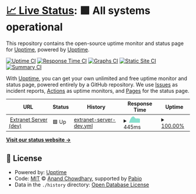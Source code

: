 # [📈 Live Status](https://upptime.github.io/upptime): <!--live status--> **🟩 All systems operational**

This repository contains the open-source uptime monitor and status page for [Upptime](https://upptime.js.org), powered by [Upptime](https://github.com/upptime/upptime).

[![Uptime CI](https://github.com/upptime/upptime2/workflows/Uptime%20CI/badge.svg)](https://github.com/upptime/upptime2/actions?query=workflow%3A%22Uptime+CI%22)
[![Response Time CI](https://github.com/upptime/upptime2/workflows/Response%20Time%20CI/badge.svg)](https://github.com/upptime/upptime2/actions?query=workflow%3A%22Response+Time+CI%22)
[![Graphs CI](https://github.com/upptime/upptime2/workflows/Graphs%20CI/badge.svg)](https://github.com/upptime/upptime2/actions?query=workflow%3A%22Graphs+CI%22)
[![Static Site CI](https://github.com/upptime/upptime2/workflows/Static%20Site%20CI/badge.svg)](https://github.com/upptime/upptime2/actions?query=workflow%3A%22Static+Site+CI%22)
[![Summary CI](https://github.com/upptime/upptime2/workflows/Summary%20CI/badge.svg)](https://github.com/upptime/upptime2/actions?query=workflow%3A%22Summary+CI%22)

With [Upptime](https://upptime.js.org), you can get your own unlimited and free uptime monitor and status page, powered entirely by a GitHub repository. We use [Issues](https://github.com/upptime/upptime/issues) as incident reports, [Actions](https://github.com/upptime/upptime2/actions) as uptime monitors, and [Pages](https://upptime.github.io/upptime) for the status page.

<!--start: status pages-->
<!-- This summary is generated by Upptime (https://github.com/upptime/upptime) -->
<!-- Do not edit this manually, your changes will be overwritten -->
<!-- prettier-ignore -->
| URL | Status | History | Response Time | Uptime |
| --- | ------ | ------- | ------------- | ------ |
| <img alt="" src="https://icons.duckduckgo.com/ip3/dev.server.extranet.cosmosweb.cloud.ico" height="13"> [Extranet Server (dev)](https://dev.server.extranet.cosmosweb.cloud/api/v0/status) | 🟩 Up | [extranet-server-dev.yml](https://github.com/israelliebana/upptime2/commits/HEAD/history/extranet-server-dev.yml) | <details><summary><img alt="Response time graph" src="./graphs/extranet-server-dev/response-time-week.png" height="20"> 445ms</summary><br><a href="https://upptime.github.io/upptime2/history/extranet-server-dev"><img alt="Response time 445" src="https://img.shields.io/endpoint?url=https%3A%2F%2Fraw.githubusercontent.com%2Fisraelliebana%2Fupptime2%2FHEAD%2Fapi%2Fextranet-server-dev%2Fresponse-time.json"></a><br><a href="https://upptime.github.io/upptime2/history/extranet-server-dev"><img alt="24-hour response time 445" src="https://img.shields.io/endpoint?url=https%3A%2F%2Fraw.githubusercontent.com%2Fisraelliebana%2Fupptime2%2FHEAD%2Fapi%2Fextranet-server-dev%2Fresponse-time-day.json"></a><br><a href="https://upptime.github.io/upptime2/history/extranet-server-dev"><img alt="7-day response time 445" src="https://img.shields.io/endpoint?url=https%3A%2F%2Fraw.githubusercontent.com%2Fisraelliebana%2Fupptime2%2FHEAD%2Fapi%2Fextranet-server-dev%2Fresponse-time-week.json"></a><br><a href="https://upptime.github.io/upptime2/history/extranet-server-dev"><img alt="30-day response time 445" src="https://img.shields.io/endpoint?url=https%3A%2F%2Fraw.githubusercontent.com%2Fisraelliebana%2Fupptime2%2FHEAD%2Fapi%2Fextranet-server-dev%2Fresponse-time-month.json"></a><br><a href="https://upptime.github.io/upptime2/history/extranet-server-dev"><img alt="1-year response time 445" src="https://img.shields.io/endpoint?url=https%3A%2F%2Fraw.githubusercontent.com%2Fisraelliebana%2Fupptime2%2FHEAD%2Fapi%2Fextranet-server-dev%2Fresponse-time-year.json"></a></details> | <details><summary><a href="https://upptime.github.io/upptime2/history/extranet-server-dev">100.00%</a></summary><a href="https://upptime.github.io/upptime2/history/extranet-server-dev"><img alt="All-time uptime 100.00%" src="https://img.shields.io/endpoint?url=https%3A%2F%2Fraw.githubusercontent.com%2Fisraelliebana%2Fupptime2%2FHEAD%2Fapi%2Fextranet-server-dev%2Fuptime.json"></a><br><a href="https://upptime.github.io/upptime2/history/extranet-server-dev"><img alt="24-hour uptime 100.00%" src="https://img.shields.io/endpoint?url=https%3A%2F%2Fraw.githubusercontent.com%2Fisraelliebana%2Fupptime2%2FHEAD%2Fapi%2Fextranet-server-dev%2Fuptime-day.json"></a><br><a href="https://upptime.github.io/upptime2/history/extranet-server-dev"><img alt="7-day uptime 100.00%" src="https://img.shields.io/endpoint?url=https%3A%2F%2Fraw.githubusercontent.com%2Fisraelliebana%2Fupptime2%2FHEAD%2Fapi%2Fextranet-server-dev%2Fuptime-week.json"></a><br><a href="https://upptime.github.io/upptime2/history/extranet-server-dev"><img alt="30-day uptime 100.00%" src="https://img.shields.io/endpoint?url=https%3A%2F%2Fraw.githubusercontent.com%2Fisraelliebana%2Fupptime2%2FHEAD%2Fapi%2Fextranet-server-dev%2Fuptime-month.json"></a><br><a href="https://upptime.github.io/upptime2/history/extranet-server-dev"><img alt="1-year uptime 100.00%" src="https://img.shields.io/endpoint?url=https%3A%2F%2Fraw.githubusercontent.com%2Fisraelliebana%2Fupptime2%2FHEAD%2Fapi%2Fextranet-server-dev%2Fuptime-year.json"></a></details>

<!--end: status pages-->

[**Visit our status website →**](https://upptime.github.io/upptime)

## 📄 License

- Powered by: [Upptime](https://github.com/upptime/upptime)
- Code: [MIT](./LICENSE) © [Anand Chowdhary](https://anandchowdhary.com), supported by [Pabio](https://pabio.com)
- Data in the `./history` directory: [Open Database License](https://opendatacommons.org/licenses/odbl/1-0/)
